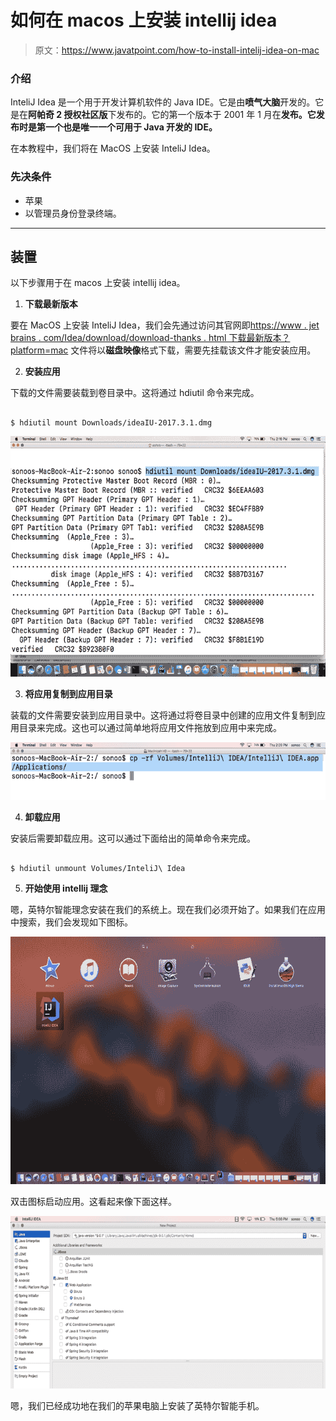 # 如何在 macos 上安装 intellij idea

> 原文：<https://www.javatpoint.com/how-to-install-intelij-idea-on-mac>

### 介绍

InteliJ Idea 是一个用于开发计算机软件的 Java IDE。它是由**喷气大脑**开发的。它是在**阿帕奇 2 授权社区版**下发布的。它的第一个版本于 2001 年 1 月在**发布。它发布时是第一个也是唯一一个可用于 Java 开发的 IDE。**

在本教程中，我们将在 MacOS 上安装 InteliJ Idea。

### 先决条件

*   苹果
*   以管理员身份登录终端。

* * *

## 装置

以下步骤用于在 macos 上安装 intellij idea。

1) **下载最新版本**

要在 MacOS 上安装 InteliJ Idea，我们会先通过访问其官网即[https://www . jet brains . com/Idea/download/download-thanks . html 下载最新版本？platform=mac](https://www.jetbrains.com/idea/download/download-thanks.html?platform=mac) 文件将以**磁盘映像**格式下载，需要先挂载该文件才能安装应用。

2) **安装应用**

下载的文件需要装载到卷目录中。这将通过 hdiutil 命令来完成。

```

$ hdiutil mount Downloads/ideaIU-2017.3.1.dmg 

```

![Macos InteliJ Idea 1](img/0e1159d807317185c6b113d1ed8c9815.png)

3) **将应用复制到应用目录**

装载的文件需要安装到应用目录中。这将通过将卷目录中创建的应用文件复制到应用目录来完成。这也可以通过简单地将应用文件拖放到应用中来完成。

![Macos InteliJ Idea 2](img/6a0faba1352f3e9bf51da67a2a7b9476.png)

4) **卸载应用**

安装后需要卸载应用。这可以通过下面给出的简单命令来完成。

```

$ hdiutil unmount Volumes/InteliJ\ Idea 

```

5) **开始使用 intellij 理念**

嗯，英特尔智能理念安装在我们的系统上。现在我们必须开始了。如果我们在应用中搜索，我们会发现如下图标。

![Macos InteliJ Idea 3](img/fcdfc6f57b766c5c22ea90c423954178.png)

双击图标启动应用。这看起来像下面这样。

![Macos InteliJ Idea 4](img/d25a551988842779e7a951aa2e59e659.png)

嗯，我们已经成功地在我们的苹果电脑上安装了英特尔智能手机。
